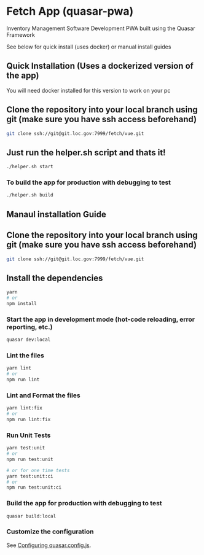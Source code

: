 # Fetch App (quasar-pwa)

Inventory Management Software Development PWA built using the Quasar Framework

See below for quick install (uses docker) or manual install guides

## Quick Installation (Uses a dockerized version of the app)

You will need docker installed for this version to work on your pc

## Clone the repository into your local branch using git (make sure you have ssh access beforehand)

```bash
git clone ssh://git@git.loc.gov:7999/fetch/vue.git
```

## Just run the helper.sh script and thats it!

```bash
./helper.sh start
```

### To build the app for production with debugging to test

```bash
./helper.sh build
```

## Manaul installation Guide

## Clone the repository into your local branch using git (make sure you have ssh access beforehand)

```bash
git clone ssh://git@git.loc.gov:7999/fetch/vue.git
```

## Install the dependencies

```bash
yarn
# or
npm install
```

### Start the app in development mode (hot-code reloading, error reporting, etc.)

```bash
quasar dev:local
```

### Lint the files

```bash
yarn lint
# or
npm run lint
```

### Lint and Format the files

```bash
yarn lint:fix
# or
npm run lint:fix
```

### Run Unit Tests

```bash
yarn test:unit
# or
npm run test:unit

# or for one time tests
yarn test:unit:ci
# or
npm run test:unit:ci
```

### Build the app for production with debugging to test

```bash
quasar build:local
```

### Customize the configuration

See [Configuring quasar.config.js](https://v2.quasar.dev/quasar-cli-vite/quasar-config-js).

